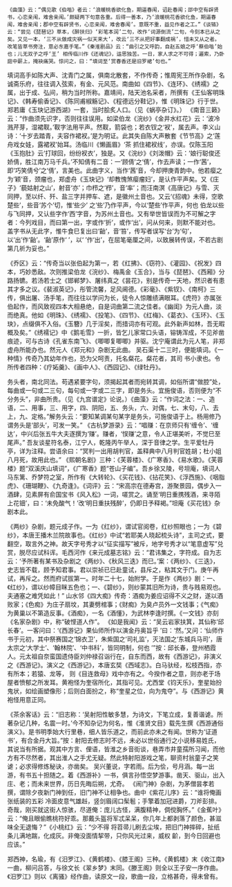 <!-- { "loadSidebar": true } -->
    《曲藻》云：“偶见歌《伯喈》者云：‘浪暖桃香欲化鱼，期逼春闱，诏赴春闱；邵中空有辟贤书，心恋亲闱，难舍亲闱。’颇疑两下句意各重。后得一善本，乃‘浪暖桃花香欲化鱼，期逼春闱，难舍亲闱；郡中空有辟贤书，心恋亲闱，难舍春闱’。意既不重，益见作者之工。”《谈辂》云：“尝见《琵琶记》草本，《醉扶归》‘彩笔本润’二句，改作‘词源倒流’二句，今刻本已从之矣。又见一本，‘三不从做成灾祸一似天来大’，改云‘三不从把好事翻成祸’，惜未又从之者。改笔皆草书旁注，意必东嘉手笔。”《秦淮剧品》云：“曲引之又呼韵，自赵五娘之呼‘蔡伯喈’始也；儿无双子之呼‘王’ 相传临川作《还魂记》，运思独苦。一日，家人求之不可得；遍索，乃卧庭中薪上，掩袂痛哭。惊问之，曰：“填词至‘赏春香还是旧罗裙’句也。”

填词高手如陈大声、沈青门之属，俱南北散套，不作传奇；惟周宪王所作杂剧，名诚斋乐府，往往调入弦索，有金、元风范。南曲如《四节》、《连环》、《绣襦》之属，出于成、弘间，稍为当时所称。嘉靖间，陆天池名采者，所撰有《王仙客明珠记》、《韩寿偷香记》、《陈同甫椒觞记》、《程德远分鞋记》，惟《明珠记》行于世。郑若庸《玉玦记游西湖》一套，当时脍炙人口。（见《蜗亭杂订》。）
     《南音三籁》云：“作曲须先识字，否则往往误用。如梁伯龙《浣纱》《金井水红花》云：‘波冷溅芹芽，湿裙靫。’靫字法用平声。然靫，箭袋也；若衣钗之‘衩’，属去声。李义山诗：‘十岁去踏青，夫容作裙衩。’是为明证。此其失自陈大声散套《节节高》之‘莲舟戏女娃，露裙衩’始耳。汤临川《懒画眉》‘茶 抓住裙衩线’，亦误。仅陈玉阳《玉抱肚》云‘打球回，纷纷衩衣’，独是。又《浣纱》《刘泼帽》云：‘娘行聪俊还娇倩，胜江南万马千兵。’不知倩有二音：一‘顾倩’之‘倩’，作去声读；一作‘茜’，即‘巧笑倩兮’之‘倩’，言美也。此曲字义，当作‘茜’音，今却押庚青韵中。他若瘿之为‘颖’音，颈瘤也，郑虚舟《玉玦记》‘却教愧煞瘿瘤妇’，是认作平声矣。又《庄子》‘藐姑射之山’，射音‘亦’；巾栉之‘栉’，音‘率’；而汪南溟《高唐记》与雪、灭同押，至以纤、歼、盐三字并押车、遮，是徽州土音也。又云‘《招魂》未得，空歌楚些’，些音‘苏个’切，惟‘些少’ 之‘些’乃作平声，今以‘楚些’作平声，何也 伯龙以些与飞同押，又认些字作‘西’字音，为苏州土音也。又有举世皆误而为不可解之字者：今列戏目，而曰第一出，字或作‘折’，或作‘出’，问从何来，则默不能对也。盖字书从无此字，惟牛食巳复出曰‘齝’，音‘笞’，传写者误写‘台’为‘句’，以‘出’作‘齝’。‘齝’原作‘  ’，以‘  ’作‘出’，在屈笔毫厘之间，以致展转传误，不若古剧第几祈为妥也。”

《乔区》云：“传奇当以张伯起为第一，若《红拂》、《窃符》、《灌园》、《祝发》四本，巧妙悉敌。次则推梁伯龙《浣纱》、梅禹金《玉合》，当与《琵琶》、《西厢》分路扬镳。若汤若士之《邯郸梦》、屠纬真之《昙花》，别是传奇一天地，然识者有患其才多之议。《裴淑英记》，彤管流馨，足风阃德。《彩毫》、《紫钗》、《南柯》三传，俱出屠、汤手笔，而往往以学问为长，徒令人惊雕绩满眼耳。《虎符》亦属张伯起作，而风致视四本大相悬绝，自是词曲第二流之佳者。《幽闺》为元人曲，淡而绝真。他如《明珠》、《绣襦》、《投笔》、《四节》、《红梅》、《葛衣》、《玉环》、《玉玦》，点缀俱不入俗。《玉簪》几于淫矣，而措词亦有可观。此外新声如林，吾无暇概及矣。”《绣襦记》中《鹅毛雪》一折，皆乞儿家常口头语，镕铸浑成，不见斧凿痕迹，可与古诗《孔雀东南飞》、《唧唧复唧唧》并驱。沈宁庵谓此为元人笔，非郑虚舟所能办也。然元人《郑元和》杂剧无此曲。
     吴石渠十二三时，便能填词。《一种情》传奇乃其幼年作也，恐为父呵责，托名粲花。粲花者，其司 书小隶也。令所传者四种：《疗妬羹》、《画中人》、《西园记》、《绿牡丹》。

务头者，南北同法。苟遇紧要字句，须揭起其者而宛转其调，如俗所谓“做腔”处，每曲或一句或二三句，每句或一字或二三字，即是务头。宜施俊语，否则便为“不分务头”，非曲所贵。（见《九宫谱定》论说。）《曲藻》云：“作词之法：一、造语，二、用事，三、用字，四、阴阳，五、务头，六、对偶，七、末句，八、去上，九、定格。”解务头云：“要知某调某句某字是务头，可施俊语于上。杨用修乃谓务头是‘部头’，可发一笑。”
     《古杭梦游录》云：“唱赚：在京师只有‘缠令’、‘缠达’，中兴后张五牛大夫逐撰为‘赚’。赚者，‘悮赚’之意，令人正堪美听，不觉巳至尾声。”
     吾友谈星符名泰，江宁人，乾隆丙午举人，深于音律之学。生平爱牡丹亭，详为注释。尝语余曰：“冥判一出用胡判官，盖释典中八月判官姓胡；杜小姐八月死，故用此也。”
     《熙朝名剧》三种：《芙蓉楼》、《广寒香》、《易水歌》。《芙蓉楼》题“双溪庆山填词”，《广寒香》题“苍山子编”。吾乡徐又陵，号坦庵，填词人马东篱、乔梦符之室，所作有《大转轮》、《买花钱》、《拈花笑》、《浮西施》、《咽脂虎》、《珊瑚鞭》、《九奇逢》。《词评》云：“宋高宗在德寿宫，游聚景园，偶步入一酒肆，见素屏有俞国宝书《风入松》一词，嗟赏之。诵至‘明日重携残酒，来寻陌上花钿’，曰：‘未免酸气！’改‘明日重扶残醉’，仍即日予释褐。”坦庵《买花钱》杂剧本此。 

《两纱》杂剧，题元成子作。一为《红纱》，谓试官阅卷，红纱照眼也；一为《碧纱》，本唐王播木兰院故事也。《红纱》中试“若耶美人晓起梳头诗”，主司之式，要翻空，取言外之神。故天字号秀才以“征实描写”被斥，地字号秀才以“笔意虚写”兑赏，脱尽应试科诨。毛西河作《来元成墓志铭》云：“君讳集之，字符成。自为志云：‘予所著有某书及杂剧之《两纱》、《秋风三迭》而巳。’案：《两纱》、《三迭》，史志皆不载，顾予知君事。君以崇祯已巳赴童试，县斥之，粘其文于门。庚午再试，再斥之。然而府试拔第一。时年二十七，始附学。于是作《两纱》剧：一、《红纱》，谓以纱幛目眯五色也；一、《碧纱》，则纱蒙其旧所为诗，贵与贱易观也。夫通塞之难凭如此！”
     山水邻《四大痴》传奇：酒痴为姜应诏得不义之财，遂以酒败家；《色痴》为庄子扇坟，其妻劈棺事；《财痴》为臭卢员外一文钱事；《气痴》为黄巢以不第造反事。《酒痴》，一名《酒懂》，为武林李逢时撰。《一文钱》亦刻《名家杂剧》中，称“破悭道人作”。
《如是我闻》云：“吴云岩家扶箕，其仙称‘邱长春’。一客问曰：‘《西游记》果仙师所作以演金丹奥旨乎 ’曰：‘然。’又问：‘仙师作书于元初，其中祭赛国之‘锦衣卫’，朱紫国之‘司礼监’，灭法国之‘东城兵马司’，唐太宗之‘大学士’、‘翰林院’、‘中书科’，皆同明制，何也 ’”按：邱长春，登州栖霞人。元太祖自奈蛮国遗侍臣刘仲禄召诣行在，自东而西，故有《西游记》，非演义之《西游记》。演义之《西游记》，本唐玄奘《西域志》。白马驮经，松枝西指，亦有所本；若猿、龙等， 则《目连救母》戏中亦有之。今揆作者之意，则亦老于场屋者愤郁之所发耳。黄袍怪为奎宿所化，其指可见。尤西堂《钧天乐》，奎星始扮鬼状，如绘画塑像形；后则白面扮之，称“奎星之位，向为鬼夺”。与《西游记》黄袍怪用意正同。

《茶余客话》云：“旧志称：‘吴射阳性敏多慧，为诗文，下笔立成，复善谐谑。所著杂记几种，名震一时。’今不知杂记为何名，惟《淮贤文目》载先生撰《西游通俗演义》。是书明季始大行里巷，细人皆乐道之，而前此亦未之有闻。世称为‘证道书’，有合金丹大旨。”按：射阳去修志时不远，未必以世俗通行之小说移易姓氏，其说当有所据。观其中方言、俚语，皆淮之乡音街谈，巷弄市井童孺所习闻，而他方有不尽然者，其出淮人之手尤无疑。然此特射阳游戏之笔，聊资村翁童子之笑谑；必求得修炼秘诀，亦凿矣。
    吴兴董说，字若雨。后为侩，号月涵。每一出游，有书五十担随之。着《西游补》一书，俱言孙悟空梦游事。凿天、驱山，出入庄、老；而未来世界，历日先晦后朔，尤奇。
     《闹门神》杂剧，为茅僧昙孝若撰，谓除夕夜新门神到任，旧门神不让相争也。曲中《紫花儿序》云：“谁将俺画张纸装的五彩 冷面皮意气雄赳，竖剑眉阔口髤髱；手擎着加冠进爵，刀斧彭排。奇哉，刚买就这街人惊骇，尽道俺：庞儿古怪，满腹精神，倜傥胸怀。”《金蕉叶》云：“俺且眼偷瞧桃符好乖。那戴头盔将军忒呆呆，你几年上都剥落了颜色，甚滋味全无退悔？”《小桃红》云：“少不得 将苕帚儿刷去尘埃，把旧门神摔碎，扯纸条儿满地踹，化成灰。非俺没面情挈带，只你风光过来，威权 齘，到今日回避也应该。”

郑西神，名瑜，有《汨罗江》、《黄鹤楼》、《膝王阁》三种。《黄鹤楼》末《收江南》一曲，柳问吕答，与徐文长《翠乡梦》末同。《滕王阁》则全以王子安一序作曲。《汨罗江》则以《离骚》经作曲，读原文一段，歌曲一段，立格甚奇，得未曾有。
